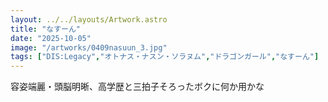 ```yaml
---
layout: ../../layouts/Artwork.astro
title: "なすーん"
date: "2025-10-05"
image: "/artworks/0409nasuun_3.jpg"
tags: ["DIS:Legacy","オトナス・ナスン・ソラヌム","ドラゴンガール","なすーん"]
---
```


容姿端麗・頭脳明晰、高学歴と三拍子そろったボクに何か用かな